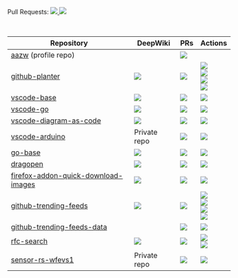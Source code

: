 Pull Requests: 
<a href="https://github.com/pulls">
  <img src="https://img.shields.io/github/issues-search?query=is%3Aopen%20is%3Apr%20author%3Aaazw%20archived%3Afalse%20&label=Created">
</a> 
<a href="https://github.com/pulls/assigned">
  <img src="https://img.shields.io/github/issues-search?query=is%3Aopen%20is%3Apr%20assignee%3Aaazw%20archived%3Afalse%20&label=Assigned">
</a>

<br/>

<table>
  <thead>
    <tr>
      <th>Repository</th>
      <th>DeepWiki</th>
      <th>PRs</th>
      <th>Actions</th>
    </tr>
  </thead>
  <tbody>
    <tr>
      <td><a href="https://github.com/aazw/aazw" target="_blank">aazw</a> (profile repo)</td>
      <td></td>
      <td><a href="https://github.com/aazw/aazw/pulls" target="_blank"><img src="https://img.shields.io/github/issues-pr/aazw/aazw"></td>
      <td></td>
    </tr>
    <tr>
      <td><a href="https://github.com/aazw/github-planter" target="_blank">github-planter</a></td>
      <td><a href="https://deepwiki.com/aazw/github-planter" target="_blank"><img src="https://deepwiki.com/badge.svg"></a></td>
      <td><a href="https://github.com/aazw/github-planter/pulls" target="_blank"><img src="https://img.shields.io/github/issues-pr/aazw/github-planter"></td>
      <td>
        <a href="https://github.com/aazw/github-planter/actions/workflows/planting.yml" target="_blank">
          <img src="https://github.com/aazw/github-planter/actions/workflows/planting.yml/badge.svg">
        </a>
        <br/>
        <a href="https://github.com/aazw/github-planter/actions/workflows/renovate-pr-check.yaml" target="_blank">
          <img src="https://github.com/aazw/github-planter/actions/workflows/renovate-pr-check.yaml/badge.svg">
        </a>
        <br/>
        <a href="https://github.com/aazw/github-planter/actions/workflows/build-docker-image.yaml" target="_blank">
          <img src="https://github.com/aazw/github-planter/actions/workflows/build-docker-image.yaml/badge.svg">
        </a>
        <br/>
        <a href="https://github.com/aazw/github-planter/actions/workflows/capture-screeenshot.yaml" target="_blank">
          <img src="https://github.com/aazw/github-planter/actions/workflows/capture-screeenshot.yaml/badge.svg">
        </a>
      </td>
    </tr>
    <tr>
      <td><a href="https://github.com/aazw/vscode-base" target="_blank">vscode-base</a></td>
      <td><a href="https://deepwiki.com/aazw/vscode-base" target="_blank"><img src="https://deepwiki.com/badge.svg"></a></td>
      <td><a href="https://github.com/aazw/vscode-base/pulls" target="_blank"><img src="https://img.shields.io/github/issues-pr/aazw/vscode-base"></td>
      <td>
        <a href="https://github.com/aazw/vscode-base/actions/workflows/renovate-pr-check.yaml" target="_blank">
          <img src="https://github.com/aazw/vscode-base/actions/workflows/renovate-pr-check.yaml/badge.svg">
        </a>
      </td>
    </tr>
    <tr>
      <td><a href="https://github.com/aazw/vscode-go" target="_blank">vscode-go</a></td>
      <td><a href="https://deepwiki.com/aazw/vscode-go" target="_blank"><img src="https://deepwiki.com/badge.svg"></a></td>
      <td><a href="https://github.com/aazw/vscode-go/pulls" target="_blank"><img src="https://img.shields.io/github/issues-pr/aazw/vscode-go"></td>
      <td>
        <a href="https://github.com/aazw/vscode-go/actions/workflows/renovate-pr-check.yaml" target="_blank">
          <img src="https://github.com/aazw/vscode-go/actions/workflows/renovate-pr-check.yaml/badge.svg">
        </a>
      </td>
    </tr>
    <tr>
      <td><a href="https://github.com/aazw/vscode-diagram-as-code" target="_blank">vscode-diagram-as-code</a></td>
      <td><a href="https://deepwiki.com/aazw/vscode-diagram-as-code" target="_blank"><img src="https://deepwiki.com/badge.svg"></a></td>
      <td><a href="https://github.com/aazw/vscode-diagram-as-code/pulls" target="_blank"><img src="https://img.shields.io/github/issues-pr/aazw/vscode-diagram-as-code"></td>
      <td>
        <a href="https://github.com/aazw/vscode-diagram-as-code/actions/workflows/renovate-pr-check.yaml" target="_blank">
          <img src="https://github.com/aazw/vscode-diagram-as-code/actions/workflows/renovate-pr-check.yaml/badge.svg">
        </a>
      </td>
    </tr>
    <tr>
      <td><a href="https://github.com/aazw/vscode-arduino" target="_blank">vscode-arduino</a></td>
      <td>Private repo</td>
      <td><a href="https://github.com/aazw/vscode-arduino/pulls" target="_blank"><img src="https://img.shields.io/github/issues-pr/aazw/vscode-arduino"></td>
      <td>
        <a href="https://github.com/aazw/vscode-arduino/actions/workflows/renovate-pr-check.yaml" target="_blank" alt="Private repo">
          <img src="https://github.com/aazw/vscode-arduino/actions/workflows/renovate-pr-check.yaml/badge.svg">
        </a>
      </td>
    </tr>
    <tr>
      <td><a href="https://github.com/aazw/go-base" target="_blank">go-base</a></td>
      <td><a href="https://deepwiki.com/aazw/go-base" target="_blank"><img src="https://deepwiki.com/badge.svg"></a></td>
      <td><a href="https://github.com/aazw/go-base/pulls" target="_blank"><img src="https://img.shields.io/github/issues-pr/aazw/go-base"></td>
      <td>
        <a href="https://github.com/aazw/go-base/actions/workflows/renovate-pr-check.yaml" target="_blank">
          <img src="https://github.com/aazw/go-base/actions/workflows/renovate-pr-check.yaml/badge.svg">
        </a>
      </td>
    </tr>
    <tr>
      <td><a href="https://github.com/aazw/dragopen" target="_blank">dragopen</a></td>
      <td><a href="https://deepwiki.com/aazw/dragopen" target="_blank"><img src="https://deepwiki.com/badge.svg"></a></td>
      <td><a href="https://github.com/aazw/dragopen/pulls" target="_blank"><img src="https://img.shields.io/github/issues-pr/aazw/dragopen"></td>
      <td>
        <a href="https://github.com/aazw/dragopen/actions/workflows/renovate-pr-check.yaml" target="_blank">
          <img src="https://github.com/aazw/dragopen/actions/workflows/renovate-pr-check.yaml/badge.svg">
        </a>
      </td>
    </tr>
    <tr>
      <td><a href="https://github.com/aazw/firefox-addon-quick-download-images" target="_blank">firefox-addon-quick-download-images</a></td>
      <td><a href="https://deepwiki.com/aazw/firefox-addon-quick-download-images" target="_blank"><img src="https://deepwiki.com/badge.svg"></a></td>
      <td><a href="https://github.com/aazw/firefox-addon-quick-download-images/pulls" target="_blank"><img src="https://img.shields.io/github/issues-pr/aazw/firefox-addon-quick-download-images"></td>
      <td>
        <a href="https://github.com/aazw/firefox-addon-quick-download-images/actions/workflows/renovate-pr-check.yaml" target="_blank">
          <img src="https://github.com/aazw/firefox-addon-quick-download-images/actions/workflows/renovate-pr-check.yaml/badge.svg">
        </a>
      </td>
    </tr>
    <tr>
      <td><a href="https://github.com/aazw/github-trending-feeds" target="_blank">github-trending-feeds</a></td>
      <td><a href="https://deepwiki.com/aazw/github-trending-feeds" target="_blank"><img src="https://deepwiki.com/badge.svg"></a></td>
      <td><a href="https://github.com/aazw/github-trending-feeds/pulls" target="_blank"><img src="https://img.shields.io/github/issues-pr/aazw/github-trending-feeds"></td>
      <td>
        <a href="https://github.com/aazw/github-trending-feeds/actions/workflows/renovate-pr-check.yaml" target="_blank">
          <img src="https://github.com/aazw/github-trending-feeds/actions/workflows/renovate-pr-check.yaml/badge.svg">
        </a>
        <br/>
        <a href="https://github.com/aazw/github-trending-feeds/actions/workflows/scrape_trending_daily.yml" target="_blank">
          <img src="https://github.com/aazw/github-trending-feeds/actions/workflows/scrape_trending_daily.yml/badge.svg">
        </a>
        <br/>
        <a href="https://github.com/aazw/github-trending-feeds/actions/workflows/scrape_trending_weekly.yml" target="_blank">
          <img src="https://github.com/aazw/github-trending-feeds/actions/workflows/scrape_trending_weekly.yml/badge.svg">
        </a>
        <br/>
        <a href="https://github.com/aazw/github-trending-feeds/actions/workflows/scrape_trending_monthly.yml" target="_blank">
          <img src="https://github.com/aazw/github-trending-feeds/actions/workflows/scrape_trending_monthly.yml/badge.svg">
        </a>
      </td>
    </tr>
    <tr>
      <td><a href="https://github.com/aazw/github-trending-feeds-data" target="_blank">github-trending-feeds-data</a></td>
      <td></td>
      <td><a href="https://github.com/aazw/github-trending-feeds-data/pulls" target="_blank"><img src="https://img.shields.io/github/issues-pr/aazw/github-trending-feeds-data"></td>
      <td>
        <a href="https://github.com/aazw/github-trending-feeds-data/actions/workflows/github-pages.yml" target="_blank">
          <img src="https://github.com/aazw/github-trending-feeds-data/actions/workflows/github-pages.yml/badge.svg">
        </a>
      </td>
    </tr>
    <tr>
      <td><a href="https://github.com/aazw/rfc-search" target="_blank">rfc-search</a></td>
      <td><a href="https://deepwiki.com/aazw/rfc-search" target="_blank"><img src="https://deepwiki.com/badge.svg"></a></td>
      <td><a href="https://github.com/aazw/rfc-search/pulls" target="_blank"><img src="https://img.shields.io/github/issues-pr/aazw/rfc-search"></td>
      <td>
        <a href="https://github.com/aazw/rfc-search/actions/workflows/renovate-pr-check.yaml" target="_blank">
          <img src="https://github.com/aazw/rfc-search/actions/workflows/renovate-pr-check.yaml/badge.svg">
        </a>
        <br/>
        <a href="https://github.com/aazw/rfc-search/actions/workflows/deplay_pages.yaml" target="_blank">
          <img src="https://github.com/aazw/rfc-search/actions/workflows/deplay_pages.yaml/badge.svg">
        </a>
      </td>
    </tr>
    <tr>
      <td><a href="https://github.com/aazw/sensor-rs-wfevs1" target="_blank">sensor-rs-wfevs1</a></td>
      <td>Private repo</td>
      <td><a href="https://github.com/aazw/sensor-rs-wfevs1/pulls" target="_blank"><img src="https://img.shields.io/github/issues-pr/aazw/sensor-rs-wfevs1"></td>
      <td>
        <a href="https://github.com/aazw/sensor-rs-wfevs1/actions/workflows/download_csv_from_s3.yml" target="_blank" alt="Private repo">
          <img src="https://github.com/aazw/sensor-rs-wfevs1/actions/workflows/download_csv_from_s3.yml/badge.svg">
        </a>
      </td>
    </tr>
  </tbody>
</table>
